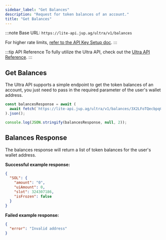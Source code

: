 ```yaml
---
sidebar_label: "Get Balances"
description: "Request for token balances of an account."
title: "Get Balances"
---
```


<head>
    <title>Get Balances</title>
    <meta name="twitter:card" content="summary" />
</head>

:::note
Base URL: `https://lite-api.jup.ag/ultra/v1/balances`

For higher rate limits, [refer to the API Key Setup doc](/docs/api-setup).
:::

:::tip API Reference
To fully utilize the Ultra API, check out the [Ultra API Reference](/docs/api/ultra-api/balances.api.mdx).
:::

## Get Balances

The Ultra API supports a simple endpoint to get the token balances of an account, you just need to pass in the required parameter of the user's wallet address.

```jsx
const balancesResponse = await (
  await fetch(`https://lite-api.jup.ag/ultra/v1/balances/3X2LFoTQecbpqCR7G5tL1kczqBKurjKPHhKSZrJ4wgWc`)
).json();

console.log(JSON.stringify(balancesResponse, null, 2));
```

## Balances Response

The balances response will return a list of token balances for the user's wallet address.

**Successful example response:**

```json
{
  "SOL": {
    "amount": "0",
    "uiAmount": 0,
    "slot": 324307186,
    "isFrozen": false
  }
}
```

**Failed example response:**

```json
{
  "error": "Invalid address"
}
```